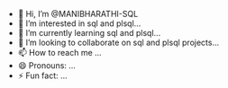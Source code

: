 - 👋 Hi, I’m @MANIBHARATHI-SQL
- 👀 I’m interested in sql and plsql...
- 🌱 I’m currently learning sql and plsql...
- 💞️ I’m looking to collaborate on sql and plsql projects...
- 📫 How to reach me ...
- 😄 Pronouns: ...
- ⚡ Fun fact: ...

<!---
MANIBHARATHI-SQL/MANIBHARATHI-SQL is a ✨ special ✨ repository because its `README.md` (this file) appears on your GitHub profile.
You can click the Preview link to take a look at your changes.
--->
